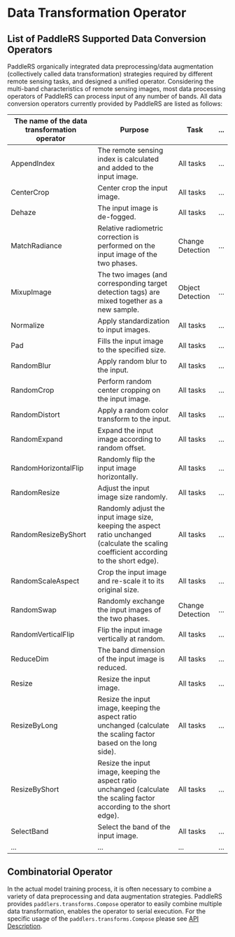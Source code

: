 # Data Transformation Operator

## List of PaddleRS Supported Data Conversion Operators

PaddleRS organically integrated data preprocessing/data augmentation (collectively called data transformation) strategies required by different remote sensing tasks, and designed a unified operator. Considering the multi-band characteristics of remote sensing images, most data processing operators of PaddleRS can process input of any number of bands. All data conversion operators currently provided by PaddleRS are listed as follows:

| The name of the data transformation operator | Purpose                                                     | Task     | ... |
| -------------------- | ------------------------------------------------- | -------- | ---- |
| AppendIndex          | The remote sensing index is calculated and added to the input image. | All tasks  | ... |  
| CenterCrop           | Center crop the input image. | All tasks | ... |
| Dehaze               | The input image is de-fogged. | All tasks | ... |
| MatchRadiance        | Relative radiometric correction is performed on the input image of the two phases. | Change Detection | ... |
| MixupImage           | The two images (and corresponding target detection tags) are mixed together as a new sample. | Object Detection | ... |
| Normalize            | Apply standardization to input images. | All tasks | ... |
| Pad                  | Fills the input image to the specified size. | All tasks | ... |
| RandomBlur           | Apply random blur to the input. | All tasks | ... |
| RandomCrop           | Perform random center cropping on the input image. | All tasks | ... |
| RandomDistort        | Apply a random color transform to the input. | All tasks | ... |
| RandomExpand         | Expand the input image according to random offset. | All tasks | ... |
| RandomHorizontalFlip | Randomly flip the input image horizontally. | All tasks | ... |
| RandomResize         | Adjust the input image size randomly. | All tasks | ... |
| RandomResizeByShort  | Randomly adjust the input image size, keeping the aspect ratio unchanged (calculate the scaling coefficient according to the short edge). | All tasks | ... |
| RandomScaleAspect    | Crop the input image and re-scale it to its original size. | All tasks | ... |
| RandomSwap           | Randomly exchange the input images of the two phases. | Change Detection | ... |
| RandomVerticalFlip   | Flip the input image vertically at random. | All tasks | ... |
| ReduceDim            | The band dimension of the input image is reduced. | All tasks | ... |
| Resize               | Resize the input image. | All tasks | ... |
| ResizeByLong         | Resize the input image, keeping the aspect ratio unchanged (calculate the scaling factor based on the long side). | All tasks | ... |
| ResizeByShort        | Resize the input image, keeping the aspect ratio unchanged (calculate the scaling factor according to the short edge). | All tasks | ... |
| SelectBand           | Select the band of the input image. | All tasks | ... |
| ...                  | ... | ... | ... |

## Combinatorial Operator

In the actual model training process, it is often necessary to combine a variety of data preprocessing and data augmentation strategies. PaddleRS provides `paddlers.transforms.Compose` operator to easily combine multiple data transformation, enables the operator to serial execution. For the specific usage of the `paddlers.transforms.Compose` please see [API Description](https://github.com/PaddlePaddle/PaddleRS/blob/develop/docs/apis/data.md).
